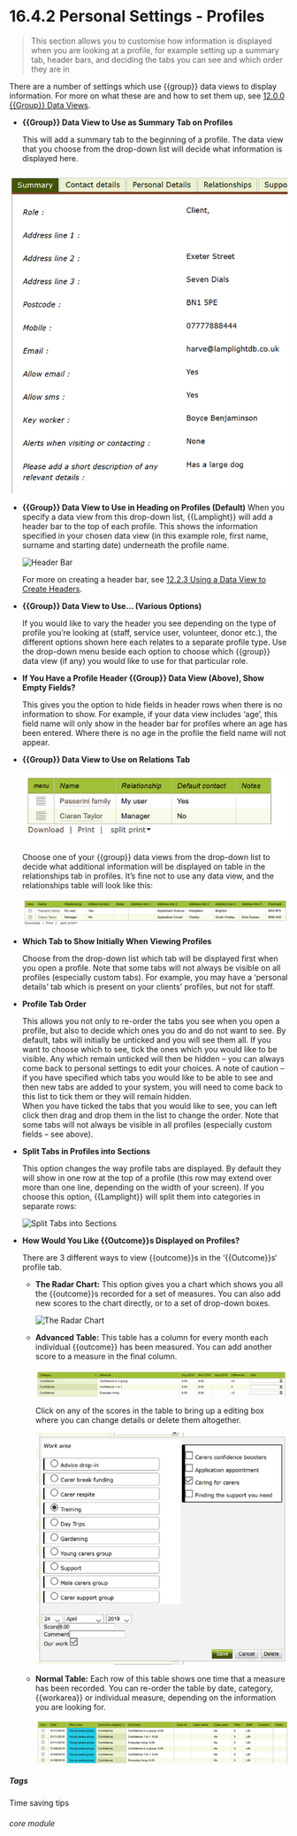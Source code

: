 # 16.4.2 Personal Settings - Profiles

> This section allows you to customise how information is displayed when you are looking at a profile, for example setting up a summary tab, header bars, and deciding the tabs you can see and which order they are in



There are a number of settings which use {{group}} data views to display information. For more on what these are and how to set them up, see [12.0.0 {{Group}} Data Views](/help/index/p/12.2.0).

- **{{Group}} Data View to Use as Summary Tab on Profiles**

   This will add a summary tab to the beginning of a profile. The data view that you choose from the drop-down list will decide what information is displayed here. 
   
![Summary Tab](16.4.2a.png)

- **{{Group}} Data View to Use in Heading on Profiles (Default)**
   When you specify a data view from this drop-down list, {{Lamplight}} will add a header bar to the top of each profile. This shows the information specified in your chosen data view (in this example role, first name, surname and starting date) underneath the profile name. 
 
   ![Header Bar](16.4.2b.png)

   For more on creating a header bar, see [12.2.3 Using a Data View to Create Headers](/help/index/p/12.2.3).

- **{{Group}} Data View to Use… (Various Options)**

   If you would like to vary the header you see depending on the type of profile you’re looking at (staff, service user, volunteer, donor etc.), the different options shown here each relates to a separate profile type. Use the drop-down menu beside each option to choose which {{group}} data view (if any) you would like to use for that particular role.

- **If You Have a Profile Header {{Group}} Data View (Above), Show Empty Fields?**

   This gives you the option to hide fields in header rows when there is no information to show. For example, if your data view includes ‘age’, this field name will only show in the header bar for profiles where an age has been entered. Where there is no age in the profile the field name will not appear.

- **{{Group}} Data View to Use on Relations Tab**

   ![{{Group}} Data View on Relationships Tab](16.4.2c.png)
   
   Choose one of your {{group}} data views from the drop-down list to decide what additional information will be displayed on table in the relationships tab in profiles. It’s fine not to use any data view, and the relationships table will look like this: 
   
   ![No {{Group}} Data View on Relationships Tab](16.4.2d.png)
   
 - **Which Tab to Show Initially When Viewing Profiles**

   Choose from the drop-down list which tab will be displayed first when you open a profile. Note that some tabs will not always be visible on all profiles (especially custom tabs). For example, you may have a ‘personal details’ tab which is present on your clients’ profiles, but not for staff.

- **Profile Tab Order**

   This allows you not only to re-order the tabs you see when you open a profile, but also to decide which ones you do and do not want to see. By default, tabs will initially be unticked and you will see them all. If you want to choose which to see, tick the ones which you would like to be visible. Any which remain unticked will then be hidden – you can always come back to personal settings to edit your choices. A note of caution – if you have specified which tabs you would like to be able to see and then new tabs are added to your system, you will need to come back to this list to tick them or they will remain hidden.  
   When you have ticked the tabs that you would like to see, you can left click then drag and drop them in the list to change the order. Note that some tabs will not always be visible in all profiles (especially custom fields – see above).         
                              
- **Split Tabs in Profiles into Sections**

   This option changes the way profile tabs are displayed. By default they will show in one row at the top of a profile (this row may extend over more than one line, depending on the width of your screen). If you choose this option, {{Lamplight}} will split them into categories in separate rows:
   
   ![Split Tabs into Sections](16.4.2e.png)
 
- **How Would You Like {{Outcome}}s Displayed on Profiles?**

   There are 3 different ways to view {{outcome}}s in the ‘{{Outcome}}s‘ profile tab.
   
   - **The Radar Chart:**    This option gives you a chart which shows you all the {{outcome}}s recorded for a set of measures. You can also add new scores to the chart directly, or to a set of drop-down boxes. 
      
      ![The Radar Chart](16.4.2f.png)
      
   - **Advanced Table:** This table has a column for every month each individual {{outcome}} has been measured. You can add another score to a measure in the final column. 
      
      ![The Advanced Table](16.4.2g.png)
      
      Click on any of the scores in the table to bring up a editing box where you can change details or delete them altogether.
      
      ![Editing in the Advanced Table](16.4.2h.png)
      
    - **Normal Table:** Each row of this table shows one time that a measure has been recorded. You can re-order the table by date, category, {{workarea}} or individual measure, depending on the information you are looking for. 
       
      ![The Normal Table](16.4.2i.png)
      

##### Tags
Time saving tips

###### core module
 
